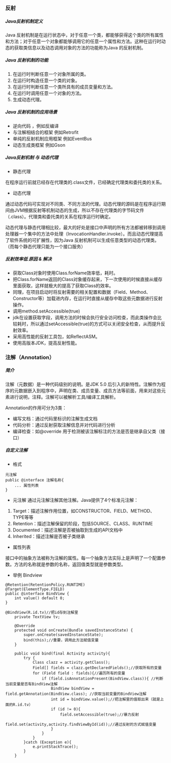 ### 反射
##### Java反射机制定义
Java 反射机制是在运行状态中，对于任意一个类，都能够获得这个类的所有属性和方法；对于任意一个对象都能够调用它的任意一个属性和方法。这种在运行时动态的获取类信息以及动态调用对象的方法的功能称为Java 的反射机制。
##### Java 反射机制的功能
1. 在运行时判断任意一个对象所属的类。
1. 在运行时构造任意一个类的对象。
1. 在运行时判断任意一个类所具有的成员变量和方法。
1. 在运行时调用任意一个对象的方法。
1. 生成动态代理。
##### Java 反射机制的应用场景
- 逆向代码 ，例如反编译
- 与注解相结合的框架 例如Retrofit
- 单纯的反射机制应用框架 例如EventBus
- 动态生成类框架 例如Gson
##### Java反射机制 与 动态代理

- 静态代理

在程序运行前就已经存在代理类的.class文件，已经确定代理类和委托类的关系。
- 动态代理

通过动态代码可实现对不同类、不同方法的代理。动态代理的源码是在程序运行期间由JVM根据反射等机制动态的生成，所以不存在代理类的字节码文件（.class）。代理类和委托类的关系在程序运行时确定。

动态代理与静态代理相比较，最大的好处是接口中声明的所有方法都被转移到调用处理器一个集中的方法中处理（InvocationHandler.invoke）。而且动态代理提高了软件系统的可扩展性，因为Java 反射机制可以生成任意类型的动态代理类。（而每个静态代理只能为一个接口服务）

##### 反射效率低 原因 & 解决

- 获取Class对象时使用Class.forName效率低，耗时。
- 把Class.forName返回的Class对象缓存起来，下一次使用的时候直接从缓存里面获取，这样就极大的提高了获取Class的效率。
- 同理，在项目启动时将反射需要的相关配置和数据（Field、Method、Constructor等）加载进内存，在运行时直接从缓存中取这些元数据进行反射操作。
- 调用method.setAccessible(true)
- jdk在设置获取字段，调用方法的时候会执行安全访问检查，而此类操作会比较耗时，所以通过setAccessible(true)的方式可以关闭安全检查，从而提升反射效率。
- 采用高性能的反射工具包，如ReflectASM。
- 使用高版本JDK，提高反射性能。

### 注解（Annotation）
##### 简介
注解（元数据）是一种代码级别的说明。是JDK 5.0 后引入的新特性。注解作为程序的元数据嵌入到程序中，声明在类、成员变量、成员方法等前面，用来对这些元素进行说明，注释。注解可以被解析工具/编译工具解析。

Annotation的作用可分为3类：

- 编写文档：通过代码里标识的注解生成文档
- 代码分析：通过反射获取注解信息并对代码进行分析
- 编译检查：如@override 用于检测被该注解标注的方法是否是继承自父类（接口）

##### 自定义注解
- 格式
```
元注解
public @interface 注解名称{
	... 属性列表
}
```
- 元注解
通过元注解注解其他注解。Java提供了4个标准元注解：
1. Target：描述注解作用位置，如CONSTRUCTOR、FIELD、METHOD、TYPE等等
1. Retention：描述注解保留的阶段，包括SOURCE、CLASS、RUNTIME
1. Documented：描述注解是否被抽取到生成的API文档中
1. Inherited：描述注解是否被子类继承
- 属性列表

接口中的抽象方法被称为注解的属性。每一个抽象方法实际上是声明了一个配置参数。方法的名称就是参数的名称，返回值类型就是参数类型。

- 举例 Bindview
```
@Retention(RetentionPolicy.RUNTIME)
@Target(ElementType.FIELD)
public @interface BindView {
    int value() default 0;
}
```

```
@BindView(R.id.tv)//把id存到注解里
    private TextView tv;
 
    @Override
    protected void onCreate(Bundle savedInstanceState) {
        super.onCreate(savedInstanceState);
        bind(this);//重要，调用此方法赋值变量
    }
 
    public void bind(final Activity activity){
        try {
            Class clazz = activity.getClass();
            Field[] fields = clazz.getDeclaredFields();//获取所有的变量
            for (Field field : fields){//遍历所有的变量
                if (field.isAnnotationPresent(BindView.class)){ //判断当前变量是否有BindView注解
                    BindView bindView = field.getAnnotation(BindView.class); //获取当前变量的BindView注解
                    int id = bindView.value();//把注解里的值取出来（就是上面的R.id.tv）
                    if (id != 0){
                        field.setAccessible(true);//暴力反射
                        field.set(activity,activity.findViewById(id));//通过反射的方式赋值变量
                    }
                }
            }
        }catch (Exception e){
            e.printStackTrace();
        }
    }
```
